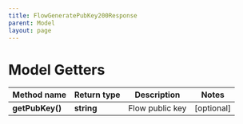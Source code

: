 ```yaml
---
title: FlowGeneratePubKey200Response
parent: Model
layout: page
---
```


# Model Getters

Method name | Return type | Description | Notes
------------ | ------------- | ------------- | -------------
**getPubKey()** | **string** | Flow public key | [optional]

